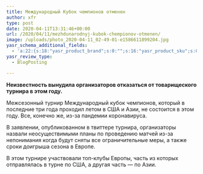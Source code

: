 ```yaml
---
title: Международный Кубок чемпионов отменен
author: xfr
type: post
date: 2020-04-11T13:31:46+00:00
url: /2020/04/11/mezhdunarodnyj-kubok-chempionov-otmenen/
image: /uploads/photo_2020-04-11_02-49-01-e1586611899204.jpg
yasr_schema_additional_fields:
  - 'a:22:{s:18:"yasr_product_brand";s:0:"";s:16:"yasr_product_sku";s:0:"";s:37:"yasr_product_global_identifier_select";s:5:"gtin8";s:36:"yasr_product_global_identifier_value";s:0:"";s:18:"yasr_product_price";s:0:"";s:27:"yasr_product_price_currency";s:0:"";s:30:"yasr_product_price_valid_until";s:0:"";s:31:"yasr_product_price_availability";s:12:"Discontinued";s:22:"yasr_product_price_url";s:0:"";s:26:"yasr_localbusiness_address";s:0:"";s:29:"yasr_localbusiness_pricerange";s:0:"";s:28:"yasr_localbusiness_telephone";s:0:"";s:20:"yasr_recipe_cooktime";s:0:"";s:23:"yasr_recipe_description";s:0:"";s:20:"yasr_recipe_keywords";s:0:"";s:21:"yasr_recipe_nutrition";s:0:"";s:20:"yasr_recipe_preptime";s:0:"";s:26:"yasr_recipe_recipecategory";s:0:"";s:25:"yasr_recipe_recipecuisine";s:0:"";s:28:"yasr_recipe_recipeingredient";s:0:"";s:30:"yasr_recipe_recipeinstructions";s:0:"";s:17:"yasr_recipe_video";s:0:"";}'
yasr_review_type:
  - BlogPosting

---
```

**Неизвестность вынудила организаторов отказаться от товарищеского турнира в этом году.**

Межсезонный турнир Международный кубок чемпионов, который в последние три года проходил летом в США и Азии, не состоится в этом году. Все, конечно же, из-за пандемии коронавируса.

В заявлении, опубликованном в твиттере турнира, организаторы назвали неосуществимыми планы по проведению матчей из-за непонимания когда будут сняты все ограничительные меры, а также сроки доигрыша сезона в Европе.

В этом турнире участвовали топ-клубы Европы, часть из которых отправлялась в турне по США, а другая часть &#8212; по Азии.